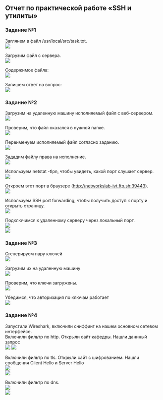 
## Отчет по практической работе «SSH и утилиты»

### Задание №1
Заглянем в файл /usr/local/src/task.txt.  
![](Images/sc1.png)  

Загрузим файл с сервера.  
![](Images/sc2.png)  

Содержимое файла:  
![](Images/sc3.png)  

Запишем ответ на вопрос:  
![](Images/sc4.png)  


### Задание №2
Загрузим на удаленную машину исполняемый файл с веб-сервером.  
![](Images/sc5.png)  

Проверим, что файл оказался в нужной папке.  
![](Images/sc6.png)  

Переименуем исполняемый файл согласно заданию.  
![](Images/sc7.png)  

Зададим файлу права на исполнение.  
![](Images/sc8.png)  

Используем netstat -tlpn, чтобы увидеть, какой порт слушает сервер.  
![](Images/sc9.png)  

Откроем этот порт в браузере (http://networkslab-ivt.ftp.sh:39443).  
![](Images/sc10.png)  

Используем SSH port forwarding, чтобы получить доступ к порту и открыть страницу.  
![](Images/sc11.png)  

Подключимся к удаленному серверу через локальный порт.  
![](Images/sc12.png)  
![](Images/sc13.png)  


### Задание №3
Сгенерируем пару ключей  
![](Images/sc14.png)  

Загрузим их на удаленную машину  
![](Images/sc15.png)  

Проверим, что ключи загружены.    
![](Images/sc16.png)  

Убедимся, что авторизация по ключам работает    
![](Images/sc17.png)  

### Задание №4
Запустили Wireshark, включили сниффинг на нашем основном
сетевом интерфейсе.  
Включили фильтр по http. Открыли сайт кафедры. Нашли даннный
запрос  
![](Images/sc18.png) 
![](Images/sc19.png) 

Включили фильтр по tls. Открыли сайт с шифрованием. Нашли сообщения Client Hello и
Server Hello  
![](Images/sc20.png)   
![](Images/sc21.png)  

Включили фильтр по dns.  
![](Images/sc22.png)   
![](Images/sc23.png)   
 



